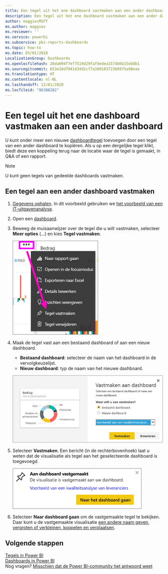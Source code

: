 ```yaml
---
title: Een tegel uit het ene dashboard vastmaken aan een ander dashboard
description: Een tegel uit het ene dashboard vastmaken aan een ander dashboard
author: maggiesMSFT
ms.author: maggies
ms.reviewer: ''
ms.service: powerbi
ms.subservice: pbi-reports-dashboards
ms.topic: how-to
ms.date: 03/01/2018
LocalizationGroup: Dashboards
ms.openlocfilehash: 26da094f7ef7519d29faf4edea1574b6b15dddb1
ms.sourcegitcommit: 653e18d7041d3dd1cf7a38010372366975a98eae
ms.translationtype: HT
ms.contentlocale: nl-NL
ms.lasthandoff: 12/01/2020
ms.locfileid: "96388282"
---
```

# <a name="pin-a-tile-from-one-dashboard-to-another-dashboard"></a>Een tegel uit het ene dashboard vastmaken aan een ander dashboard
U kunt onder meer een nieuwe [dashboardtegel](../consumer/end-user-tiles.md) toevoegen door een tegel van een ander dashboard te kopiëren. Als u op een dergelijke tegel klikt, biedt deze een koppeling terug naar de locatie waar de tegel is gemaakt, in Q&A of een rapport. 

> [!NOTE]
> U kunt geen tegels van gedeelde dashboards vastmaken.

## <a name="pin-a-tile-to-another-dashboard"></a>Een tegel aan een ander dashboard vastmaken
1. [Gegevens ophalen](../connect-data/service-get-data.md). In dit voorbeeld gebruiken we [het voorbeeld van een IT-uitgavenanalyse](sample-it-spend.md).
2. Open een [dashboard](../consumer/end-user-dashboards.md).
3. Beweeg de muisaanwijzer over de tegel die u wilt vastmaken, selecteer **Meer opties** (...) en kies **Tegel vastmaken**.  
   
   ![Menu met weglatingstekens](media/service-pin-tile-to-another-dashboard/power-bi-pin-another-dash.png)
4. Maak de tegel vast aan een bestaand dashboard of aan een nieuw dashboard. 
   
   * **Bestaand dashboard**: selecteer de naam van het dashboard in de vervolgkeuzelijst.
   * **Nieuw dashboard**: typ de naam van het nieuwe dashboard.
   
   ![Dialoogvenster Aan dashboard vastmaken](media/service-pin-tile-to-another-dashboard/pbi_pintoanotherdash.png)
5. Selecteer **Vastmaken**.
   Een bericht (in de rechterbovenhoek) laat u weten dat de visualisatie als tegel aan het geselecteerde dashboard is toegevoegd.
   
   ![Venster Aan dashboard vastgemaakt](media/service-pin-tile-to-another-dashboard/power-bi-pin-success.png)
6. Selecteer **Naar dashboard gaan** om de vastgemaakte tegel te bekijken. Daar kunt u de vastgemaakte visualisatie [een andere naam geven, vergroten of verkleinen, koppelen en verplaatsen](service-dashboard-edit-tile.md).

## <a name="next-steps"></a>Volgende stappen
[Tegels in Power BI](../consumer/end-user-tiles.md)  
[Dashboards in Power BI](../consumer/end-user-dashboards.md)  
Nog vragen? [Misschien dat de Power BI-community het antwoord weet](https://community.powerbi.com/)
